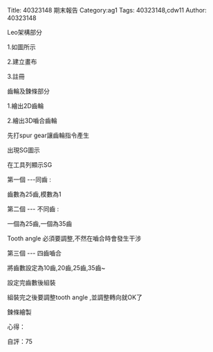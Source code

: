 Title: 40323148   期末報告
Category:ag1
Tags: 40323148,cdw11
Author: 40323148

Leo架構部分

1.如圖所示



2.建立畫布



3.註冊



齒輪及鍊條部分

1.繪出2D齒輪



2.繪出3D嚙合齒輪

先打spur  gear讓齒輪指令產生



出現SG圖示


在工具列顯示SG

第一個 ---同齒 :

齒數為25齒,模數為1





第二個 --- 不同齒 :

一個為25齒,一個為35齒



Tooth angle  必須要調整,不然在嚙合時會發生干涉

第三個 --- 四齒嚙合

將齒數設定為10齒,20齒,25齒,35齒~

設定完齒數後組裝

組裝完之後要調整tooth  angle  ,並調整轉向就OK了

鍊條繪製


心得：

自評：75







